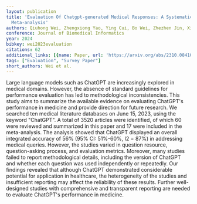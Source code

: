 ```yaml
---
layout: publication
title: 'Evaluation Of Chatgpt-generated Medical Responses: A Systematic Review And
  Meta-analysis'
authors: Qiuhong Wei, Zhengxiong Yao, Ying Cui, Bo Wei, Zhezhen Jin, Ximing Xu
conference: Journal of Biomedical Informatics
year: 2024
bibkey: wei2023evaluation
citations: 62
additional_links: [{name: Paper, url: 'https://arxiv.org/abs/2310.08410'}]
tags: ["Evaluation", "Survey Paper"]
short_authors: Wei et al.
---
```

Large language models such as ChatGPT are increasingly explored in medical
domains. However, the absence of standard guidelines for performance evaluation
has led to methodological inconsistencies. This study aims to summarize the
available evidence on evaluating ChatGPT's performance in medicine and provide
direction for future research. We searched ten medical literature databases on
June 15, 2023, using the keyword "ChatGPT". A total of 3520 articles were
identified, of which 60 were reviewed and summarized in this paper and 17 were
included in the meta-analysis. The analysis showed that ChatGPT displayed an
overall integrated accuracy of 56% (95% CI: 51%-60%, I2 = 87%) in addressing
medical queries. However, the studies varied in question resource,
question-asking process, and evaluation metrics. Moreover, many studies failed
to report methodological details, including the version of ChatGPT and whether
each question was used independently or repeatedly. Our findings revealed that
although ChatGPT demonstrated considerable potential for application in
healthcare, the heterogeneity of the studies and insufficient reporting may
affect the reliability of these results. Further well-designed studies with
comprehensive and transparent reporting are needed to evaluate ChatGPT's
performance in medicine.